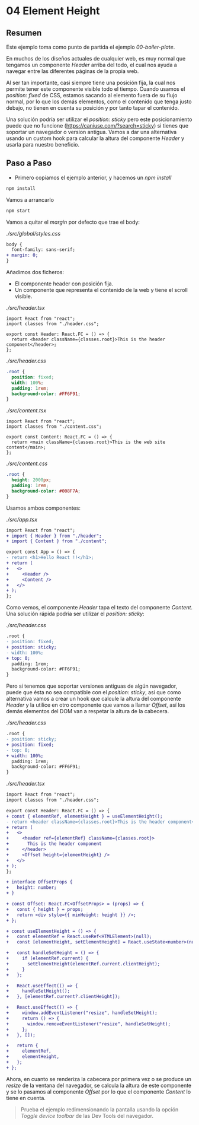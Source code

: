 # 04 Element Height

## Resumen

Este ejemplo toma como punto de partida el ejemplo _00-boiler-plate_.

En muchos de los diseños actuales de cualquier web, es muy normal que tengamos un componente _Header_ arriba del todo, el cual nos ayuda a navegar entre las diferentes páginas de la propia web.

Al ser tan importante, casi siempre tiene una posición fija, la cual nos permite tener este componente visible todo el tiempo. Cuando usamos el _position: fixed_ de CSS, estamos sacando al elemento fuera de su flujo normal, por lo que los demás elementos, como el contenido que tenga justo debajo, no tienen en cuenta su posición y por tanto tapar el contenido.

Una solución podría ser utilizar el _position: sticky_ pero este posicionamiento puede que no funcione (https://caniuse.com/?search=sticky) si tienes que soportar un navegador o version antigua. Vamos a dar una alternativa usando un custom hook para calcular la altura del componente _Header_ y usarla para nuestro beneficio.

## Paso a Paso

- Primero copiamos el ejemplo anterior, y hacemos un _npm install_

```bash
npm install
```

Vamos a arrancarlo

```bash
npm start
```

Vamos a quitar el _margin_ por defecto que trae el body:

_./src/global/styles.css_

```diff
body {
  font-family: sans-serif;
+ margin: 0;
}

```

Añadimos dos ficheros:

- El componente header con posición fija.
- Un componente que representa el contenido de la web y tiene el scroll visible.

_./src/header.tsx_

```tsx
import React from "react";
import classes from "./header.css";

export const Header: React.FC = () => {
  return <header className={classes.root}>This is the header component</header>;
};

```

_./src/header.css_

```css
.root {
  position: fixed;
  width: 100%;
  padding: 1rem;
  background-color: #FF6F91;
}

```

_./src/content.tsx_

```tsx
import React from "react";
import classes from "./content.css";

export const Content: React.FC = () => {
  return <main className={classes.root}>This is the web site content</main>;
};

```

_./src/content.css_

```css
.root {
  height: 2000px;
  padding: 1rem;
  background-color: #008F7A;
}

```

Usamos ambos componentes:

_./src/app.tsx_

```diff
import React from "react";
+ import { Header } from "./header";
+ import { Content } from "./content";

export const App = () => {
- return <h1>Hello React !!</h1>;
+ return (
+   <>
+     <Header />
+     <Content />
+   </>
+ );
};

```

Como vemos, el componente _Header_ tapa el texto del componente _Content_. Una solución rápida podria ser utilizar el _position: sticky_:

_./src/header.css_

```diff
.root {
- position: fixed;
+ position: sticky;
- width: 100%;
+ top: 0;
  padding: 1rem;
  background-color: #FF6F91;
}

```

Pero si tenemos que soportar versiones antiguas de algún navegador, puede que ésta no sea compatible con el _position: sticky_, asi que como alternativa vamos a crear un hook que calcule la altura del componente _Header_ y la utilice en otro componente que vamos a llamar _Offset_, así los demás elementos del DOM van a respetar la altura de la cabecera.

_./src/header.css_

```diff
.root {
- position: sticky;
+ position: fixed;
- top: 0;
+ width: 100%;
  padding: 1rem;
  background-color: #FF6F91;
}

```

_./src/header.tsx_

```diff
import React from "react";
import classes from "./header.css";

export const Header: React.FC = () => {
+ const { elementRef, elementHeight } = useElementHeight();
- return <header className={classes.root}>This is the header component</header>;
+ return (
+   <>
+     <header ref={elementRef} className={classes.root}>
+       This is the header component
+     </header>
+     <Offset height={elementHeight} />
+   </>
+ );
};

+ interface OffsetProps {
+   height: number;
+ }

+ const Offset: React.FC<OffsetProps> = (props) => {
+   const { height } = props;
+   return <div style={{ minHeight: height }} />;
+ };

+ const useElementHeight = () => {
+   const elementRef = React.useRef<HTMLElement>(null);
+   const [elementHeight, setElementHeight] = React.useState<number>(null);

+   const handleSetHeight = () => {
+     if (elementRef.current) {
+       setElementHeight(elementRef.current.clientHeight);
+     }
+   };

+   React.useEffect(() => {
+     handleSetHeight();
+   }, [elementRef.current?.clientHeight]);

+   React.useEffect(() => {
+     window.addEventListener("resize", handleSetHeight);
+     return () => {
+       window.removeEventListener("resize", handleSetHeight);
+     };
+   }, []);

+   return {
+     elementRef,
+     elementHeight,
+   };
+ };

```

Ahora, en cuanto se renderiza la cabecera por primera vez o se produce un _resize_ de la ventana del navegador, se calcula la altura de este componente y se lo pasamos al componente _Offset_ por lo que el componente _Content_ lo tiene en cuenta.

> Prueba el ejemplo redimensionando la pantalla usando la opción _Toggle device toolbar_ de las Dev Tools del navegador.
